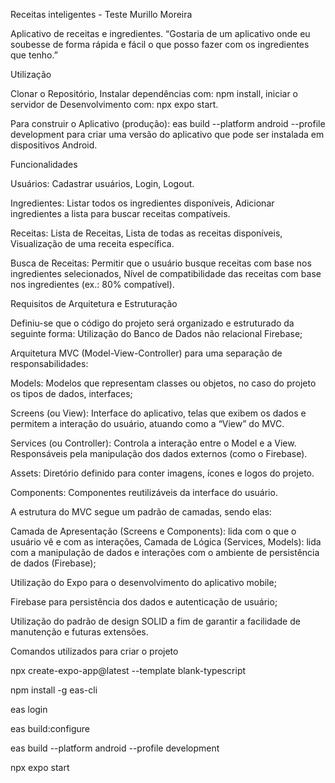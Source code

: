 Receitas inteligentes - Teste Murillo Moreira

  Aplicativo de receitas e ingredientes. “Gostaria de um aplicativo onde eu soubesse de forma rápida e fácil o que posso fazer com os ingredientes que tenho.”

Utilização

Clonar o Repositório, Instalar dependências com: npm install, iniciar o servidor de Desenvolvimento com: npx expo start.

Para construir o Aplicativo (produção): eas build --platform android --profile development para criar uma versão do aplicativo que pode ser instalada em dispositivos Android.


Funcionalidades

Usuários: Cadastrar usuários, Login, Logout.

Ingredientes: Listar todos os ingredientes disponíveis, Adicionar ingredientes a lista para buscar receitas compatíveis.

Receitas: Lista de Receitas, Lista de todas as receitas disponíveis, Visualização de uma receita específica.

Busca de Receitas: Permitir que o usuário busque receitas com base nos ingredientes selecionados, Nível de compatibilidade das receitas com base nos ingredientes (ex.: 80% compatível).

Requisitos de Arquitetura e Estruturação

  Definiu-se que o código do projeto será organizado e estruturado da seguinte forma: Utilização do Banco de Dados não relacional Firebase;
  
  Arquitetura MVC (Model-View-Controller) para uma separação de responsabilidades:
  
  Models: Modelos que representam classes ou objetos, no caso do projeto os tipos de dados, interfaces;
  
  Screens (ou View): Interface do aplicativo, telas que exibem os dados e permitem a interação do usuário, atuando como a “View” do MVC.
  
  Services (ou Controller): Controla a interação entre o Model e a View. Responsáveis pela manipulação dos dados externos (como o Firebase).
  
  Assets: Diretório definido para conter imagens, ícones e logos do projeto.
  
  Components: Componentes reutilizáveis da interface do usuário.
  
  A estrutura do MVC segue um padrão de camadas, sendo elas:
  
  Camada de Apresentação (Screens e Components): lida com o que o usuário vê e com as interações, Camada de Lógica (Services, Models): lida com a manipulação de dados e interações com o ambiente de persistência de dados (Firebase);
  
  Utilização do Expo para o desenvolvimento do aplicativo mobile;
  
  Firebase para persistência dos dados e autenticação de usuário;

  Utilização do padrão de design SOLID a fim de garantir a facilidade de manutenção e futuras extensões.

Comandos utilizados para criar o projeto

  npx create-expo-app@latest --template blank-typescript

  npm install -g eas-cli

  eas login

  eas build:configure

  eas build --platform android --profile development

  npx expo start
